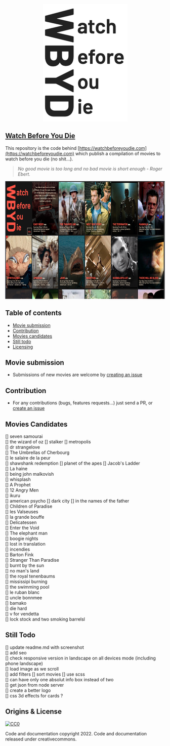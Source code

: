 <p align="center">
  <a href="https://watchbeforeyoudie.com/">
    <img src="logo.png" alt="Watch Before You Die Logo" width="267" height="372">
  </a>
</p>

## [Watch Before You Die](https://watchbeforeyoudie.com) 
This repository is the code behind [https://watchbeforeyoudie.com](https://watchbeforeyoudie.com) which publish a compilation of movies to watch before you die (no shit...).   
> *No good movie is too long and no bad movie is short enough - Roger Ebert.*

<p align="center">
  <a href="https://watchbeforeyoudie.com/">
    <img src="screenshot.png" alt="Watch Before You Die Screenshot" height="372">
  </a>
</p>

## Table of contents

- [Movie submission](#movie-submission)  
- [Contribution](#contribution)  
- [Movies candidates](#movies-candidates)
- [Still todo](#Still-todo)  
- [Licensing](#Licensing)  

## Movie submission 
* Submissions of new movies are welcome by [creating an issue](https://github.com/ngermeau/watch_before_you_die/issues/new)

## Contribution
* For any contributions (bugs, features requests...) just send a PR, or [create an issue](https://github.com/ngermeau/watch_before_you_die/issues/new)

## Movies Candidates
[] seven samourai  
[] the wizard of oz
[] stalker 
[] metropolis  
[] dr strangelove   
[] The Umbrellas of Cherbourg   
[] le salaire de la peur  
[] shawshank redemption
[] planet of the apes 
[] Jacob's Ladder  
[] La haine   
[] being john malkovish  
[] whisplash   
[] A Prophet  
[] 12 Angry Men   
[] ikuru  
[] american psycho
[] dark city 
[] in the names of the father  
[] Children of Paradise  
[] les Valseuses   
[] la grande bouffe  
[] Delicatessen  
[] Enter the Void  
[] The elephant man      
[] boogie nights   
[] lost in translation   
[] incendies   
[] Barton Fink  
[] Stranger Than Paradise  
[] burnt by the sun   
[] no man's land    
[] the royal tenenbaums   
[] mississipi burning   
[] the swimming pool   
[] le ruban blanc   
[] uncle bonnmee    
[] bamako   
[] die hard   
[] v for vendetta   
[] lock stock and two smoking barrelsl

## Still Todo
[] update readme.md with screenshot    
[] add seo    
[] check responsive version in landscape on all devices mode (including phone landscape)    
[] load image as we scroll    
[] add filters
[] sort movies 
[] use scss    
[] can have only one absolut info box instead of two    
[] get json from node server   
[] create a better logo   
[] css 3d effects for cards ?    

## Origins & License

[![CC0](http://mirrors.creativecommons.org/presskit/buttons/88x31/svg/cc-zero.svg)](https://creativecommons.org/publicdomain/zero/1.0/)

Code and documentation copyright 2022. Code and documentation released under creativecommons.
